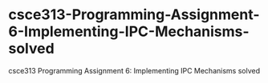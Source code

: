 # csce313-Programming-Assignment-6-Implementing-IPC-Mechanisms-solved
csce313 Programming Assignment 6: Implementing IPC Mechanisms solved
